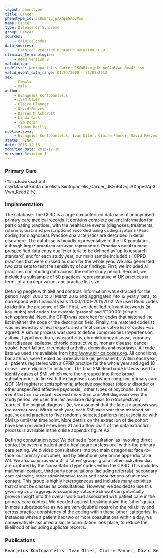 ```yaml
---
layout: phenotype
title: Cancer
phenotype_id: JK8uB4zvjpAXhpeGAp3Vwn
name: Cancer
type: Disease or Syndrome
group: Cancer
sources: 
    - clinicalcodes
data_sources:
    - Clinical Practice Research Datalink GOLD
clinical_terminologies:
    - Read Version 2
validation:
codelists: Kontopantelis_Cancer_JK8uB4zvjpAXhpeGAp3Vwn_Read2.csv
valid_event_data_range: 01/04/2000 - 31/03/2012
sex:
    - Female
    - Male
author:
    - Evangelos Kontopantelis
    - Ivan Olier
    - Claire Planner
    - David Reeves
    - Darren M Ashcroft
    - Linda Gask
    - Tim Doran
    - Sioban Reilly    
publications:
    - Evangelos Kontopantelis, Ivan Olier, Claire Panner, David Reeves, Darren M Ashcroft, Linda Gask, Tim Doran, Siobhan Reilly, Primary care consultation rates among people with and without severe mental illness a UK cohort study using the Clinical Practice Research Datalink. BMJ Open, 5 (e008650), 2015.
status: FINAL
date: 2015-12-16
modified_date: 2015-12-16
version: Revision 1
---
```



### Primary Care

{% include csv.html csvdata=site.data.codelists.Kontopantelis_Cancer_JK8uB4zvjpAXhpeGAp3Vwn_Read2 %}

### Implementation

The database:
The CPRD is a large computerised database of anonymised primary care medical records. It contains complete patient information for participating practices, with the healthcare events (diagnoses, treatments, referrals,
tests and prescriptions) recorded using coding systems (Read coding for diagnoses). Practice characteristics are described in detail elsewhere. The database is
broadly representative of the UK population, although larger practices are over-represented. Practices need to meet prespecified data entry quality
criteria to be defined as ‘up to research standard’, and for each study year, our main sample included all CPRD practices that were classed as such for the whole year. We
also generated two data sets to test the sensitivity of our findings. First, we included all practices contributing data across the entire study period. Second, we included
a subsample of 50 practices, representative of UK practices in terms of area deprivation, and practice list size.

Defining people with SMI and controls:
Information was extracted for the period 1 April 2000 to 31 March 2012 and aggregated into 12 yearly ‘bins’, to correspond with financial years 2000/2001–2011/2012.
We used Read codes to identify the presence of SMI. First, we identified relevant keywords (or key-stubs) and codes, for example ‘paranoi’ and ‘E100.00’ (simple
schizophrenia). Next, the CPRD was searched for codes that matched the list in either the code or the description field. Finally, the matched code list was reviewed by
clinical experts and a final conservative list of codes was agreed. A similar process was used to define comorbidities (hypertension, asthma, hypothyroidism, osteoarthritis,
chronic kidney disease, coronary heart disease, epilepsy, chronic obstructive pulmonary disease, cancer, stroke, heart failure, rheumatoid arthritis, dementia and
psoriasis). All code lists we used are available from http://www.clinicalcodes.org. All conditions, bar asthma, were treated as unresolvable (ie, permanent).
Within each year, all patients registered with a CPRD practice for the whole year and aged 18 or over were eligible for inclusion. The final SMI Read code list was
used to identify cases of SMI, which were then grouped into three broad subcategories, in line with the diagnoses used when compiling primary care QOF SMI registers:
schizophrenia; affective psychoses (bipolar disorder or other unspecified affective psychosis); other types of psychosis. In the event that an individual
received more than one SMI diagnosis over the study period, we used the last available diagnosis to retrospectively ‘correct’ the original diagnosis (ie, we assumed that
the latest diagnosis was the correct one). Within each year, each SMI case was then matched on age, sex and practice to five randomly selected patients not associated
with SMI up until that time point. More details on the extraction of the cohort have been provided elsewhere,21 and a flow chart of the data extraction process is available
in the online appendix figure A2.

Defining consultation type:
We defined a ‘consultation’ as involving direct contact between a patient and a healthcare professional within the primary care setting. We divided consultations into
two main categories: face-to-face (our primary outcome), and by telephone (see online appendix table A1). We also constructed a third ‘other’ grouping of all
other activities that are captured by the ‘consultation type’ codes within the CPRD. This includes mail/email contact, third party consultations (including referrals),
secondary care episodes, other administrative tasks and consultations of unknown content. This group is highly heterogeneous and includes many activities that cannot
be classed as consultations. However, we decided to use this grouping as an aggregate secondary outcome since it can potentially provide insight into the overall workload
associated with patient care in the primary care context. We decided against breaking down the ‘other’ group in more subcategories as we are very doubtful
regarding the reliability and across practice consistency of the coding within these ‘other’ categories. In instances where a patient had two or more consultations
within a day, we conservatively assumed a single consultation took place, to reduce the likelihood of including duplicate records.


### Publications

<pre>
Evangelos Kontopantelis, Ivan Olier, Claire Panner, David Reeves, Darren M Ashcroft, Linda Gask, Tim Doran, Siobhan Reilly, Primary care consultation rates among people with and without severe mental illness a UK cohort study using the Clinical Practice Research Datalink. BMJ Open, 5 (e008650), 2015.
</pre>
